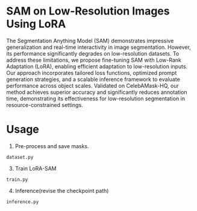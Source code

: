 # SAM on Low-Resolution Images Using LoRA

The Segmentation Anything Model (SAM) demonstrates impressive generalization and real-time interactivity in image segmentation. However, its performance significantly degrades on low-resolution datasets. To address these limitations, we propose fine-tuning SAM with Low-Rank Adaptation (LoRA), enabling efficient adaptation to low-resolution inputs. Our approach incorporates tailored loss functions, optimized prompt generation strategies, and a scalable inference framework to evaluate performance across object scales. Validated on CelebAMask-HQ, our method achieves superior accuracy and significantly reduces annotation time, demonstrating its effectiveness for low-resolution segmentation in resource-constrained settings.

# Usage
1. Pre-process and save masks.
  ```
  dataset.py
  ```
3. Train LoRA-SAM
  ```
  train.py
  ```
4. Inference(revise the checkpoint path)
  ```
  inference.py
  ```
